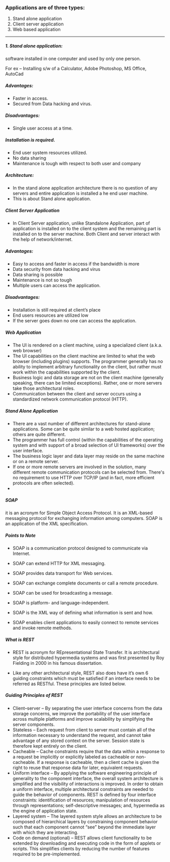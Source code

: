 ### Applications are of three types:

1. Stand alone application
2. Client server application
3. Web based application
___

##### 1. Stand alone application:

software installed in one computer and used by only one person.

For ex – Installing s/w of a Calculator, Adobe Photoshop, MS Office, AutoCad

##### Advantages:
* Faster in access.
* Secured from Data hacking and virus.
##### Disadvantages:

* Single user access at a time.

##### Installation is required.
* End user system resources utilized.
* No data sharing
* Maintenance is tough with respect to both user and company
##### Architecture:

* In the stand alone application architecture there is no question of any servers and entire application is installed a he end user machine.
* This is about Stand alone application.

##### Client Server Application 
* In Client Server application, unlike Standalone Application, part of application is installed on to the client system and the remaining part is installed on to the server machine.
Both Client and server interact with the help of network/internet.

##### Advantages:

* Easy to access and faster in access if the bandwidth is more
* Data security from data hacking and virus
* Data sharing is possible
* Maintenance is not so tough
* Multiple users can access the application.

##### Disadvantages:

* Installation is still required at client’s place
* End users resources are utilized low
* If the server goes down no one can access the application.

##### Web Application

* The UI is rendered on a client machine, using a specialized client (a.k.a. web browser)
* The UI capabilities on the client machine are limited to what the web browser (including plugins) supports. The programmer generally has no ability to implement arbitrary functionality on the client, but rather must work within the capabilities supported by the client.
* Business logic and data storage are not on the client machine (generally speaking, there can be limited exceptions). Rather, one or more servers take those architectural roles.
* Communication between the client and server occurs using a standardized network communication protocol (HTTP).


##### Stand Alone Application

* There are a vast number of different architectures for stand-alone applications. Some can be quite similar to a web hosted application; others are quite different.
* The programmer has full control (within the capabilities of the operating system and with support of a broad selection of UI frameworks) over the user interface.
* The business logic layer and data layer may reside on the same machine or on a remote server.
* If one or more remote servers are involved in the solution, many different remote communication protocols can be selected from. There's no requirement to use HTTP over TCP/IP (and in fact, more efficient protocols are often selected).
* 
##### SOAP
 it is an acronym for Simple Object Access Protocol. It is an XML-based messaging protocol for exchanging information among computers. SOAP is an application of the XML specification.

##### Points to Note
* SOAP is a communication protocol designed to communicate via Internet.

* SOAP can extend HTTP for XML messaging.

* SOAP provides data transport for Web services.

* SOAP can exchange complete documents or call a remote procedure.

* SOAP can be used for broadcasting a message.

* SOAP is platform- and language-independent.

* SOAP is the XML way of defining what information is sent and how.

* SOAP enables client applications to easily connect to remote services and invoke remote methods.

##### What is REST
* REST is acronym for REpresentational State Transfer. It is architectural style for distributed hypermedia systems and was first presented by Roy Fielding in 2000 in his famous dissertation.

* Like any other architectural style, REST also does have it’s own 6 guiding constraints which must be satisfied if an interface needs to be referred as RESTful. These principles are listed below.

##### Guiding Principles of REST
* Client–server – By separating the user interface concerns from the data storage concerns, we improve the portability of the user interface across multiple platforms and improve scalability by simplifying the server components.
* Stateless – Each request from client to server must contain all of the information necessary to understand the request, and cannot take advantage of any stored context on the server. Session state is therefore kept entirely on the client.
* Cacheable – Cache constraints require that the data within a response to a request be implicitly or explicitly labeled as cacheable or non-cacheable. If a response is cacheable, then a client cache is given the right to reuse that response data for later, equivalent requests.
* Uniform interface – By applying the software engineering principle of generality to the component interface, the overall system architecture is simplified and the visibility of interactions is improved. In order to obtain a uniform interface, multiple architectural constraints are needed to guide the behavior of components. REST is defined by four interface constraints: identification of resources; manipulation of resources through representations; self-descriptive messages; and, hypermedia as the engine of application state.
* Layered system – The layered system style allows an architecture to be composed of hierarchical layers by constraining component behavior such that each component cannot “see” beyond the immediate layer with which they are interacting.
* Code on demand (optional) – REST allows client functionality to be extended by downloading and executing code in the form of applets or scripts. This simplifies clients by reducing the number of features required to be pre-implemented.